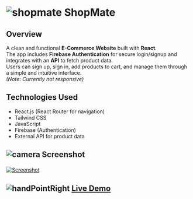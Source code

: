 <h1>

![shopmate](https://readmecodegen.vercel.app/api/social-icon?name=shoppingCart&size=32&animation=glow&animationDuration=5&color=%233b82f6)
ShopMate
</h1> 

## Overview  
A clean and functional **E-Commerce Website** built with **React**.  
The app includes **Firebase Authentication** for secure login/signup and integrates with an **API** to fetch product data.  
Users can sign up, sign in, add products to cart, and manage them through a simple and intuitive interface.  
*(Note: Currently not responsive)*

## Technologies Used  
- React.js (React Router for navigation)  
- Tailwind CSS  
- JavaScript  
- Firebase (Authentication)  
- External API for product data  

<h2>

![camera](https://readmecodegen.vercel.app/api/social-icon?name=camera&size=20&animation=glow) Screenshot
</h2>

[![Screenshot](https://i.postimg.cc/Y9P1qGQG/Screenshot-2025-08-30-at-14-39-32.png)](https://postimg.cc/tZh1BgSp)

<h2>

![handPointRight](https://readmecodegen.vercel.app/api/social-icon?name=handPointRight&size=20&animation=glow)
<a href="https://YOUR-LIVE-DEMO-LINK.netlify.app/" target="_blank">Live Demo</a> 
</h2>
